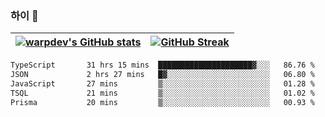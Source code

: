 
### 하이 👋
[![warpdev's GitHub stats](https://github-readme-stats.vercel.app/api?username=warpdev&show_icons=true&theme=vue-dark)](#) |[![GitHub Streak](https://github-readme-streak-stats.herokuapp.com/?user=warpdev&theme=dark)](#)
--- | --- |
<!--START_SECTION:waka-->

```txt
TypeScript       31 hrs 15 mins  █████████████████████▓░░░   86.76 %
JSON             2 hrs 27 mins   █▓░░░░░░░░░░░░░░░░░░░░░░░   06.80 %
JavaScript       27 mins         ▒░░░░░░░░░░░░░░░░░░░░░░░░   01.28 %
TSQL             21 mins         ▒░░░░░░░░░░░░░░░░░░░░░░░░   01.02 %
Prisma           20 mins         ▒░░░░░░░░░░░░░░░░░░░░░░░░   00.93 %
```

<!--END_SECTION:waka-->

<!--
**warpdev/warpdev** is a ✨ _special_ ✨ repository because its `README.md` (this file) appears on your GitHub profile.

Here are some ideas to get you started:

- 🔭 I’m currently working on ...
- 🌱 I’m currently learning ...
- 👯 I’m looking to collaborate on ...
- 🤔 I’m looking for help with ...
- 💬 Ask me about ...
- 📫 How to reach me: ...
- 😄 Pronouns: ...
- ⚡ Fun fact: ...
-->
